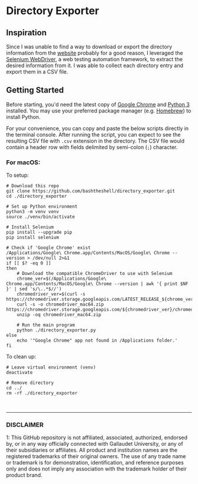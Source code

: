 # Directory Exporter

## Inspiration

Since I was unable to find a way to download or export the directory information from the [website](https://my.gallaudet.edu/directory) probably for a good reason, I leveraged the [Selenium WebDriver](https://selenium.dev/), a web testing automation framework, to extract the desired information from it. I was able to collect each directory entry and export them in a CSV file.

## Getting Started

Before starting, you'd need the latest copy of [Google Chrome](https://www.google.com/chrome/) and [Python 3](https://www.python.org/downloads/) installed. You may use your preferred package manager (e.g. [Homebrew](https://brew.sh/)) to install Python.

For your convenience, you can copy and paste the below scripts directly in the terminal console. After running the script, you can expect to see the resulting CSV file with `.csv` extension in the directory. The CSV file would contain a header row with fields delimited by semi-colon (`;`) character.

### For macOS: 

To setup:

```
# Download this repo 
git clone https://github.com/bashtheshell/directory_exporter.git
cd ./directory_exporter

# Set up Python environment
python3 -m venv venv
source ./venv/bin/activate

# Install Selenium
pip install --upgrade pip
pip install selenium

# Check if 'Google Chrome' exist
/Applications/Google\ Chrome.app/Contents/MacOS/Google\ Chrome --version > /dev/null 2>&1
if [[ $? -eq 0 ]]
then
	# Download the compatible ChromeDriver to use with Selenium
	chrome_ver=$(/Applications/Google\ Chrome.app/Contents/MacOS/Google\ Chrome --version | awk '{ print $NF }' | sed 's/\..*$//')
	chromedriver_ver=$(curl -s https://chromedriver.storage.googleapis.com/LATEST_RELEASE_${chrome_ver})
	curl -s -o chromedriver_mac64.zip https://chromedriver.storage.googleapis.com/${chromedriver_ver}/chromedriver_mac64.zip
	unzip -oq chromedriver_mac64.zip

	# Run the main program
	python ./directory_exporter.py
else
	echo '"Google Chrome" app not found in /Applications folder.'
fi

```

To clean up:

```
# Leave virtual environment (venv)
deactivate

# Remove directory
cd ../
rm -rf ./directory_exporter
```

</br>

---

### DISCLAIMER

<a name="disclaimer">1</a>: This GitHub repository is not affiliated, associated, authorized, endorsed by, or in any way officially connected with Gallaudet University, or any of their subsidiaries or affiliates. All product and institution names are the registered trademarks of their original owners. The use of any trade name or trademark is for demonstration, identification, and reference purposes only and does not imply any association with the trademark holder of their product brand.
